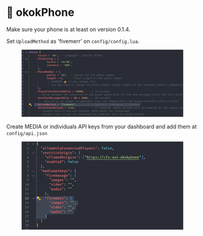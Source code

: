 # 📴 okokPhone

Make sure your phone is at least on version 0.1.4.

Set `UploadMethod` as 'fivemerr' on `config/config.lua`.

<figure><img src="../../.gitbook/assets/image (1) (1) (1).png" alt=""><figcaption></figcaption></figure>

Create MEDIA or individuals API keys from your dashboard and add them at `config/api.json`

<figure><img src="../../.gitbook/assets/image (1) (1).png" alt=""><figcaption></figcaption></figure>
